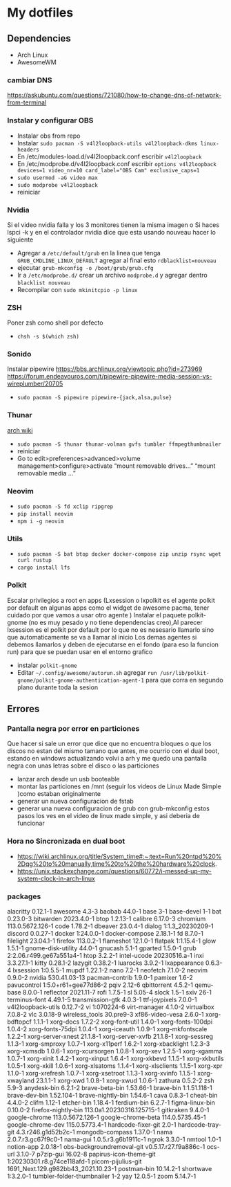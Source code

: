 # My dotfiles

## Dependencies

- Arch Linux
- AwesomeWM

### cambiar DNS

https://askubuntu.com/questions/721080/how-to-change-dns-of-network-from-terminal

### Instalar y configurar OBS

- Instalar obs from repo
- Instalar `sudo pacman -S v4l2loopback-utils v4l2loopback-dkms linux-headers` 
- En /etc/modules-load.d/v4l2loopback.conf escribir `v4l2loopback`
- En /etc/modprobe.d/v4l2loopback.conf escribir `options v4l2loopback devices=1 video_nr=10 card_label="OBS Cam" exclusive_caps=1`
- `sudo usermod -aG video max`
- `sudo modprobe v4l2loopback`
- reiniciar

### Nvidia
Si el video nvidia falla y los 3 monitores tienen la misma imagen o Si haces lspci -k y en el controlador nvidia dice que esta usando nouveau hacer lo siguiente

- Agregar a `/etc/default/grub` en la linea que tenga `GRUB_CMDLINE_LINUX_DEFAULT` agregar al final esto `rdblacklist=nouveau`
- ejecutar `grub-mkconfig -o /boot/grub/grub.cfg`	
- Ir a `/etc/modprobe.d/` crear un archivo `modprobe.d` y agregar dentro `blacklist nouveau`
- Recompilar con `sudo mkinitcpio -p linux`

### ZSH
Poner zsh como shell por defecto
- `chsh -s $(which zsh)`

### Sonido
Instalar pipewire
https://bbs.archlinux.org/viewtopic.php?id=273969
https://forum.endeavouros.com/t/pipewire-pipewire-media-session-vs-wireplumber/20705

- `sudo pacman -S pipewire pipewire-{jack,alsa,pulse}`

### Thunar
[arch wiki](https://wiki.archlinux.org/title/thunar)
- `sudo pacman -S thunar thunar-volman gvfs tumbler ffmpegthumbnailer`
- reiniciar
- Go to edit>preferences>advanced>volume management>configure>activate “mount removable drives…” “mount removable media …”

### Neovim
- `sudo pacman -S fd xclip ripgrep`
- `pip install neovim`
- `npm i -g neovim`

### Utils
- `sudo pacman -S bat btop docker docker-compose zip unzip rsync wget curl rustup`
- `cargo install lfs`

### Polkit

Escalar privilegios a root en apps
(Lxsession  o lxpolkit es el agente polkit por default en algunas apps como el widget de awesome pacma, tener cuidado por que vamos a usar otro agente )
Instalar el paquete polkit-gnome (no es muy pesado y no tiene dependencias creo),Al parecer lxsession es el polkit por default por lo que no es nesesario llamarlo sino que automaticamente se va a llamar al inicio
Los demas agentes si debemos llamarlos y deben de ejecutarse en el fondo (para eso la funcion run) para que se puedan usar en el entorno grafico

- instalar `polkit-gnome`
- Editar `~/.config/awesome/autorun.sh` agregar `run /usr/lib/polkit-gnome/polkit-gnome-authentication-agent-1` para que corra en segundo plano durante toda la sesion

## Errores
### Pantalla negra por error en particiones
Que hacer si sale un error que dice que no encuentra bloques o que los discos no estan del mismo tamano que antes, me ocurrio con el dual boot, estando en windows actualizando volvi a arh y me quedo una pantalla negra con unas letras sobre el disco o las particiones 

- lanzar arch desde un usb booteable
- montar las particiones en /mnt (seguir los videos de Linux Made Simple )como estaban originalmente
- generar un nueva configuracion de fstab
- generar una nueva configuracion de grub con grub-mkconfig
estos pasos los ves en el video de linux made simple, y asi deberia de funcionar

### Hora no Sincronizada en dual boot
- https://wiki.archlinux.org/title/System_time#:~:text=Run%20ntpd%20%2Dqg%20to%20manually,time%20to%20the%20hardware%20clock.
- https://unix.stackexchange.com/questions/60772/i-messed-up-my-system-clock-in-arch-linux


### packages

alacritty 0.12.1-1
awesome 4.3-3
baobab 44.0-1
base 3-1
base-devel 1-1
bat 0.23.0-3
bitwarden 2023.4.0-1
btop 1.2.13-1
calibre 6.17.0-3
chromium 113.0.5672.126-1
code 1.78.2-1
dbeaver 23.0.4-1
dialog 1:1.3_20230209-1
discord 0.0.27-1
docker 1:24.0.0-1
docker-compose 2.18.1-1
fd 8.7.0-1
filelight 23.04.1-1
firefox 113.0.2-1
flameshot 12.1.0-1
flatpak 1:1.15.4-1
glow 1.5.1-1
gnome-disk-utility 44.0-1
gnucash 5.1-1
gparted 1.5.0-1
grub 2:2.06.r499.ge67a551a4-1
htop 3.2.2-1
intel-ucode 20230516.a-1
inxi 3.3.27.1-1
kitty 0.28.1-2
lazygit 0.38.2-1
luarocks 3.9.2-1
lxappearance 0.6.3-4
lxsession 1:0.5.5-1
mupdf 1.22.1-2
nano 7.2-1
neofetch 7.1.0-2
neovim 0.9.0-2
nvidia 530.41.03-13
pacman-contrib 1.9.0-1
pamixer 1.6-2
pavucontrol 1:5.0+r61+gee77d86-2
pqiv 2.12-6
qbittorrent 4.5.2-1
qemu-base 8.0.0-1
reflector 2021.11-7
rofi 1.7.5-1
sl 5.05-4
slock 1.5-1
sxiv 26-1
terminus-font 4.49.1-5
transmission-gtk 4.0.3-1
ttf-joypixels 7.0.0-1
v4l2loopback-utils 0.12.7-2
vi 1:070224-6
virt-manager 4.1.0-2
virtualbox 7.0.8-2
vlc 3.0.18-9
wireless_tools 30.pre9-3
xf86-video-vesa 2.6.0-1
xorg-bdftopcf 1.1.1-1
xorg-docs 1.7.2-2
xorg-font-util 1.4.0-1
xorg-fonts-100dpi 1.0.4-2
xorg-fonts-75dpi 1.0.4-1
xorg-iceauth 1.0.9-1
xorg-mkfontscale 1.2.2-1
xorg-server-xnest 21.1.8-1
xorg-server-xvfb 21.1.8-1
xorg-sessreg 1.1.3-1
xorg-smproxy 1.0.7-1
xorg-x11perf 1.6.2-1
xorg-xbacklight 1.2.3-3
xorg-xcmsdb 1.0.6-1
xorg-xcursorgen 1.0.8-1
xorg-xev 1.2.5-1
xorg-xgamma 1.0.7-1
xorg-xinit 1.4.2-1
xorg-xinput 1.6.4-1
xorg-xkbevd 1.1.5-1
xorg-xkbutils 1.0.5-1
xorg-xkill 1.0.6-1
xorg-xlsatoms 1.1.4-1
xorg-xlsclients 1.1.5-1
xorg-xpr 1.1.0-1
xorg-xrefresh 1.0.7-1
xorg-xsetroot 1.1.3-1
xorg-xvinfo 1.1.5-1
xorg-xwayland 23.1.1-1
xorg-xwd 1.0.8-1
xorg-xwud 1.0.6-1
zathura 0.5.2-2
zsh 5.9-3
anydesk-bin 6.2.1-2
brave-beta-bin 1.53.66-1
brave-bin 1:1.51.118-1
brave-dev-bin 1.52.104-1
brave-nightly-bin 1.54.6-1
cava 0.8.3-1
cheat-bin 4.4.0-2
clifm 1.12-1
etcher-bin 1.18.4-1
ferdium-bin 6.2.7-1
figma-linux-bin 0.10.0-2
firefox-nightly-bin 113.0a1.20230316.125715-1
gitkraken 9.4.0-1
google-chrome 113.0.5672.126-1
google-chrome-beta 114.0.5735.45-1
google-chrome-dev 115.0.5773.4-1
hardcode-fixer-git 2.0-1
hardcode-tray-git 4.3.r246.g1d52b2c-1
mongodb-compass 1.37.0-1
nama 2.0.7.r3.gc67f9c0-1
nama-gui 1.0.5.r3.g6b1911c-1
ngrok 3.3.0-1
nmtool 1.0-1
notion-app 2.0.18-1
obs-backgroundremoval-git v0.5.17.r27.f9a886c-1
ocs-url 3.1.0-7
p7zip-gui 16.02-8
papirus-icon-theme-git 1:20230301.r8.g74ce118afd-1
picom-pijulius-git 1691_Next.129.g982bb43_2021.10.23-1
postman-bin 10.14.2-1
shortwave 1:3.2.0-1
tumbler-folder-thumbnailer 1-2
yay 12.0.5-1
zoom 5.14.7-1
